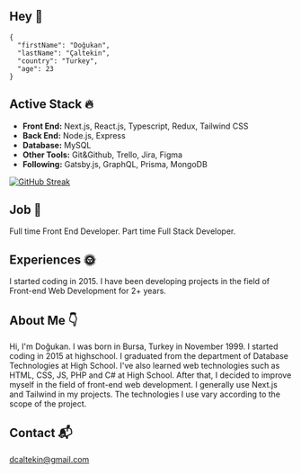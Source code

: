 ## Hey 👋

```
{
  "firstName": "Doğukan",
  "lastName": "Çaltekin",
  "country": "Turkey",
  "age": 23
}

```


## Active Stack 🔥

- **Front End:** Next.js, React.js, Typescript, Redux, Tailwind CSS
- **Back End:** Node.js, Express
- **Database:** MySQL
- **Other Tools:** Git&Github, Trello, Jira, Figma
- **Following:** Gatsby.js, GraphQL, Prisma, MongoDB

[![GitHub Streak](https://github-readme-streak-stats.herokuapp.com?user=dcaltekin&theme=dark)](https://git.io/streak-stats)

## Job 🎉

Full time Front End Developer. Part time Full Stack Developer.

## Experiences 🌞

I started coding in 2015. I have been developing projects in the field of Front-end Web Development for 2+ years.

## About Me 👇


Hi, I'm Doğukan. I was born in Bursa, Turkey in November 1999. I started coding in 2015 at highschool. I graduated from the department of Database Technologies at High School. I've also learned web technologies such as HTML, CSS, JS, PHP and C# at High School. After that, I decided to improve myself in the field of front-end web development. I generally use Next.js and Tailwind in my projects. The technologies I use vary according to the scope of the project.

## Contact 📬

[dcaltekin@gmail.com](mailto:dcaltekin@gmail.com)

